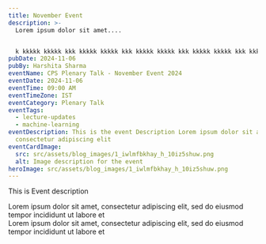 ```yaml
---
title: November Event
description: >-
  Lorem ipsum dolor sit amet....


  k kkkkk kkkkk kkk kkkkk kkkkk kkk kkkkk kkkkk kkk kkkkk kkkkk kkk kkkkk kkkkk kkk kkkkk kkkkk kkk kkkkk kkkkk kkk kkkkk kkkkk kkk kkkkk kkkkk kk
pubDate: 2024-11-06
pubBy: Harshita Sharma
eventName: CPS Plenary Talk - November Event 2024
eventDate: 2024-11-06
eventTime: 09:00 AM
eventTimeZone: IST
eventCategory: Plenary Talk
eventTags:
  - lecture-updates
  - machine-learning
eventDescription: This is the event Description Lorem ipsum dolor sit amet,
  consectetur adipiscing elit
eventCardImage:
  src: src/assets/blog_images/1_iwlmfbkhay_h_10iz5shuw.png
  alt: Image description for the event
heroImage: src/assets/blog_images/1_iwlmfbkhay_h_10iz5shuw.png
---
```


This is Event description

Lorem ipsum dolor sit amet, consectetur adipiscing elit, sed do eiusmod tempor incididunt ut labore et     
Lorem ipsum dolor sit amet, consectetur adipiscing elit, sed do eiusmod tempor incididunt ut labore et     
